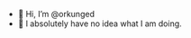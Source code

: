 - 👋 Hi, I’m @orkunged
- 👀 I absolutely have no idea what I am doing. 
<!---
orkunged/orkunged is a ✨ special ✨ repository because its `README.md` (this file) appears on your GitHub profile.
You can click the Preview link to take a look at your changes.
--->
